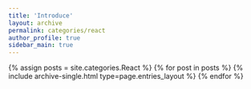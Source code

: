 ```yaml
---
title: 'Introduce'
layout: archive
permalink: categories/react
author_profile: true
sidebar_main: true
---
```


{% assign posts = site.categories.React %}
{% for post in posts %} {% include archive-single.html type=page.entries_layout %} {% endfor %}
